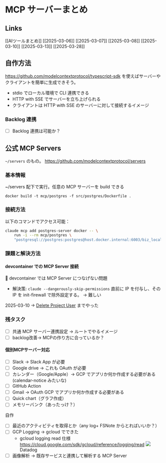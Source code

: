 # MCP サーバーまとめ

## Links

[[AIツールまとめ]]
[[2025-03-06]]
[[2025-03-07]]
[[2025-03-08]]
[[2025-03-10]]
[[2025-03-13]]
[[2025-03-28]]

## 自作方法

https://github.com/modelcontextprotocol/typescript-sdk を使えばサーバーやクライアントを簡単に生成できそう。

- stdio でローカル環境で CLI 連携できる
- HTTP with SSE でサーバーを立ち上げられる
- クライアントは HTTP with SSE のサーバーに対して接続するイメージ

### Backlog 連携

- [ ] Backlog 連携は可能か？

## 公式 MCP Servers

`~/servers` のもの。
https://github.com/modelcontextprotocol/servers

### 基本情報

~/servers 配下で実行。任意の MCP サーバーを build できる

```
docker build -t mcp/postgres -f src/postgres/Dockerfile .
```

### 接続方法

以下のコマンドでアクセス可能：

```sh
claude mcp add postgres-server docker -- \
    run -i --rm mcp/postgres \
    "postgresql://postgres:postgres@host.docker.internal:6003/biz_local"
```

### 課題と解決方法

#### devcontainer での MCP Server 接続

🔶 devcontainer では MCP Server につなげない問題

- 解決策: `claude --dangerously-skip-permissions` 直前に IP を付与し、その IP を init-firewall で除外設定する。 -> 難しい

2025-03-10 -> [Delete Project User](https://developer.nulab.com/docs/backlog/api/2/delete-project-user/) までやった

### 残タスク

- [ ] 共通 MCP サーバー連携設定 -> ルートでやるイメージ
- [ ] backlog改善→ MCPの作り方に合っているか？

#### 個別MCPサーバー対応

- [ ] Slack -> Slack App が必要
- [ ] Google drive -> これも OAuth が必要
- [ ] カレンダー（Google/Apple）-> GCP でアプリか何か作成する必要がある(calendar-notice みたいな)
- [ ] GitHub Action
- [ ] Gmail -> OAuth GCP でアプリか何か作成する必要がある
- [ ] Quick chart（グラフ作成）
- [ ] メモリーバンク（あったっけ？）

自作

- [ ] 最近のアクティビティを取得とか（any log+ FSNote からとればいいか？）
- [ ] GCP Logging -> gcloud でできた
	- gcloud logging read 仕様 https://cloud.google.com/sdk/gcloud/reference/logging/read
![](i/cb17f758-6141-4a70-a8fb-c8c1fdeff1d7.jpg) Datadog
- [ ] 画像解析 -> 既存サービスと連携して解析する MCP Server
